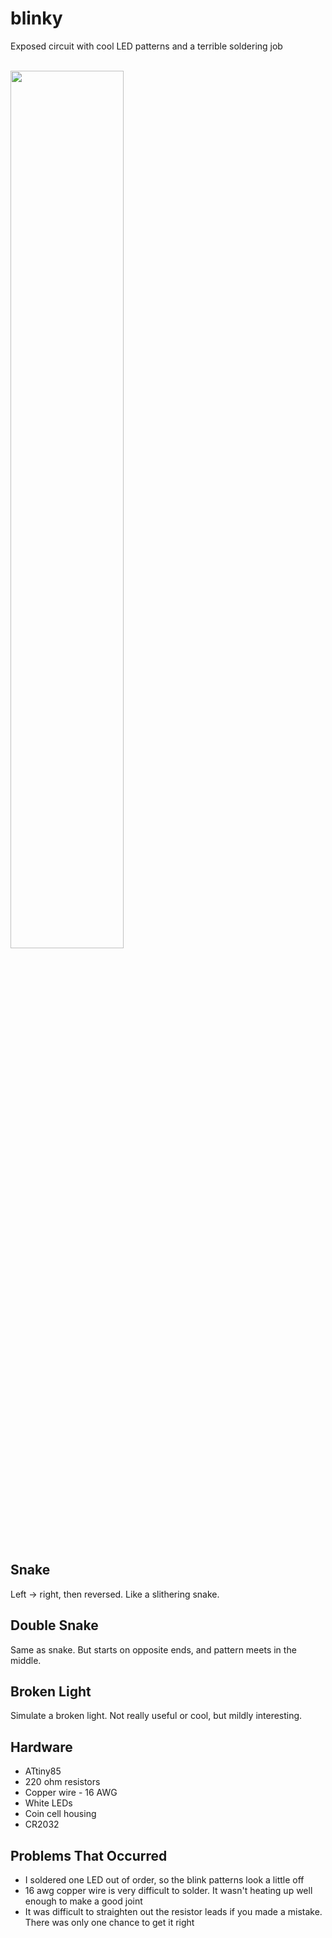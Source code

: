# blinky
Exposed circuit with cool LED patterns and a terrible soldering job

<br>
<img src="https://github.com/sethpoly/blinky/raw/main/demo/images/exposed_circuit.jpg" width=60% height=60%>
<br><br>

## Snake
Left -> right, then reversed. Like a slithering snake.

## Double Snake
Same as snake. But starts on opposite ends, and pattern meets in the middle.

## Broken Light
Simulate a broken light. Not really useful or cool, but mildly interesting.

## Hardware
- ATtiny85
- 220 ohm resistors
- Copper wire - 16 AWG
- White LEDs
- Coin cell housing
- CR2032

## Problems That Occurred
- I soldered one LED out of order, so the blink patterns look a little off
- 16 awg copper wire is very difficult to solder. It wasn't heating up well enough to make a good joint
- It was difficult to straighten out the resistor leads if you made a mistake. There was only one chance to get it right